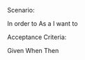 Scenario:

In order to <do something>
As a <user>
I want to <achieve some goal>



Acceptance Criteria:

Given <some state>
When <some action>
Then <some expectation>

